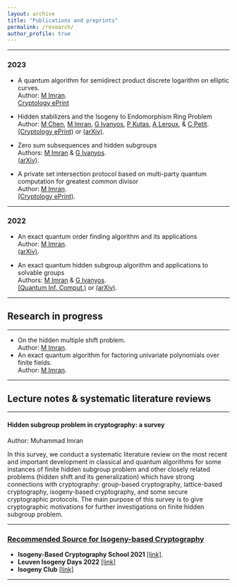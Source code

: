 ```yaml
---
layout: archive
title: "Publications and preprints"
permalink: /research/
author_profile: true
---
```


---
### 2023
* A quantum algorithm for semidirect product discrete logarithm on elliptic curves.
 <br>Author: [M Imran](https://muh-imran.github.io).
 <br>[Cryptology ePrint](https://eprint.iacr.org/2023/1052)
* Hidden stabilizers and the Isogeny to Endomorphism Ring Problem
<br>Author: [M Chen](https://www.birmingham.ac.uk/staff/profiles/computer-science/research-fellow/chen-mingjie.aspx), [M Imran](https://muh-imran.github.io), [G Ivanyos](http://old.sztaki.hu/~ivanyos/), [P Kutas](https://sites.google.com/view/peterkutas89/main-page?authuser=0), [A Leroux](https://tonioecto.github.io/antoninleroux/), & [C Petit](https://christophe.petit.web.ulb.be/index.html).
<br>[(Cryptology ePrint)](https://eprint.iacr.org/2023/779) or [(arXiv)](https://arxiv.org/abs/2305.19897).

* Zero sum subsequences and hidden subgroups
<br>Authors: [M Imran](https://muh-imran.github.io) & [G Ivanyos](http://old.sztaki.hu/~ivanyos/).
<br>[(arXiv)](https://arxiv.org/abs/2304.08376).
  
* A private set intersection protocol based on multi-party quantum computation for greatest common divisor
<br>Author: [M Imran](https://muh-imran.github.io).
<br>[(Cryptology ePrint)](https://eprint.iacr.org/2023/476).


---
### 2022
* An exact quantum order finding algorithm and its applications
<br>Author: [M Imran](https://muh-imran.github.io).
<br>[(arXiv)](https://arxiv.org/abs/2205.04240).

* An exact quantum hidden subgroup algorithm and applications to solvable groups
<br>Authors: [M Imran](https://muh-imran.github.io) & [G Ivanyos](http://old.sztaki.hu/~ivanyos/).
<br>[(Quantum Inf. Comput.)](https://doi.org/10.26421/QIC22.9-10-4) or [(arXiv)](https://arxiv.org/abs/2202.04047).

---

## Research in progress


---
* On the hidden multiple shift problem.
 <br>Author: [M Imran](https://muh-imran.github.io).
* An exact quantum algorithm for factoring univariate polynomials over finite fields.
 <br> Author: [M Imran](https://muh-imran.github.io).

---
## Lecture notes & systematic literature reviews

---
#### Hidden subgroup problem in cryptography: a survey
Author: Muhammad Imran

In this survey, we conduct a systematic literature review on the most recent and important development in classical and quantum algorithms for some instances of finite hidden subgroup problem and other closely related problems (hidden shift and its generalization) which have strong connections with cryptography: group-based cryptography, lattice-based cryptography, isogeny-based cryptography, and some secure cryptographic protocols. The main purpose of this survey is to give cryptographic motivations for further investigations on finite hidden subgroup problem.

---
### <u>Recommended Source for Isogeny-based Cryptography</u>
* <b>Isogeny-Based Cryptography School 2021</b> [[link]](https://isogenyschool2020.co.uk/).
* <b>Leuven Isogeny Days 2022</b> [[link]](https://www.esat.kuleuven.be/cosic/projects/isocrypt/workshops/)
* <b>Isogeny Club</b> [[link]](https://isogeny.club)
 
---

